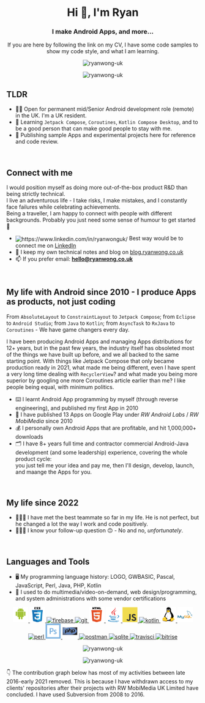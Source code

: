 <h1 align="center">Hi 👋, I'm Ryan</h1>
<h3 align="center">I make Android Apps, and more...</h3>
<p align="center">If you are here by following the link on my CV, I have some code samples to show my code style, and what I am learning.</p>
<p align="center"><img src="https://komarev.com/ghpvc/?username=ryanwong-uk&label=Profile%20views&color=b40e6f&style=flat" alt="ryanwong-uk" /></p>
<p align="center"><img src="https://github-readme-streak-stats.herokuapp.com/?user=ryanwong-uk&theme=dark" alt="ryanwong-uk" /></p>

## TLDR

- 🧑‍💻 Open for permanent mid/Senior Android development role (remote) in the UK. I'm a UK resident.
- 🌱 Learning `Jetpack Compose`, `Coroutines`, `Kotlin Compose Desktop`, and to be a good person that can make good people to stay with me.
- 📝 Publishing sample Apps and experimental projects here for reference and code review.

&nbsp;

## Connect with me

I would position myself as doing more out-of-the-box product R&D than being strictly technical.<br/>
I live an adventurous life - I take risks, I make mistakes, and I constantly face failures while celebrating achievements.<br/> 
Being a traveller, I am happy to connect with people with different backgrounds. Probably you just need some sense of humour to get started 🙂

- <img align="center" src="https://raw.githubusercontent.com/rahuldkjain/github-profile-readme-generator/master/src/images/icons/Social/linked-in-alt.svg" alt="https://www.linkedin.com/in/ryanwonguk/" height="20" width="20" />  Best way would be to connect me on [LinkedIn](https://www.linkedin.com/in/ryanwonguk/)
- 📝  I keep my own technical notes and blog on [blog.ryanwong.co.uk](https://blog.ryanwong.co.uk/)
- 📫  If you prefer email: **hello@ryanwong.co.uk**

&nbsp;

## My life with Android since 2010 - I produce Apps as products, not just coding

From `AbsoluteLayout` to `ConstraintLayout` to `Jetpack Compose`; from `Eclipse` to `Android Studio`; from `Java` to `Kotlin`; from `AsyncTask` to `RxJava` to `Coroutines` - We have game changers every day.

I have been producing Android Apps and managing Apps distributions for 12+ years, but in the past few years, the industry itself has obsoleted most of the things we have built up before, and we all backed to the same starting point. With things like Jetpack Compose that only became production ready in 2021, what made me being different, even I have spent a very long time dealing with `RecyclerView`? and what made you being more superior by googling one more Coroutines article earlier than me? I like people being equal, with minimum politics.

- ⌨️ I learnt Android App programming by myself (through reverse engineering), and published my first App in 2010
- 📱 I have published 13 Apps on Google Play under _RW Android Labs_ / _RW MobiMedia_ since 2010
- 💰 I personally own Android Apps that are profitable, and hit 1,000,000+ downloads
- 🗂 I have 8+ years full time and contractor commercial Android-Java development (and some leadership) experience, covering the whole product cycle:<br/>you just tell me your idea and pay me, then I'll design, develop, launch, and maange the Apps for you.

&nbsp;

## My life since 2022

- 👨🏻‍🦲 I have met the best teammate so far in my life. He is not perfect, but he changed a lot the way I work and code positively.
- 👨🏻‍🦲 I know your follow-up question 🙃 - No and no, _unfortunately_.

&nbsp;

## Languages and Tools

- 🖥 My programming language history: LOGO, GWBASIC, Pascal, JavaScript, Perl, Java, PHP, Kotlin 
- 💼 I used to do multimedia/video-on-demand, web design/programming, and system administrations with some vendor certifications

<p align="center"><a href="https://developer.android.com" target="_blank" rel="noreferrer"><img src="https://raw.githubusercontent.com/devicons/devicon/master/icons/android/android-original-wordmark.svg" alt="android" width="40" height="40"/> </a> <a href="https://www.w3schools.com/css/" target="_blank" rel="noreferrer"> <img src="https://raw.githubusercontent.com/devicons/devicon/master/icons/css3/css3-original-wordmark.svg" alt="css3" width="40" height="40"/> </a> <a href="https://firebase.google.com/" target="_blank" rel="noreferrer"> <img src="https://www.vectorlogo.zone/logos/firebase/firebase-icon.svg" alt="firebase" width="40" height="40"/> </a> <a href="https://git-scm.com/" target="_blank" rel="noreferrer"> <img src="https://www.vectorlogo.zone/logos/git-scm/git-scm-icon.svg" alt="git" width="40" height="40"/> </a> <a href="https://www.w3.org/html/" target="_blank" rel="noreferrer"> <img src="https://raw.githubusercontent.com/devicons/devicon/master/icons/html5/html5-original-wordmark.svg" alt="html5" width="40" height="40"/> </a> <a href="https://www.java.com" target="_blank" rel="noreferrer"> <img src="https://raw.githubusercontent.com/devicons/devicon/master/icons/java/java-original.svg" alt="java" width="40" height="40"/> </a> <a href="https://developer.mozilla.org/en-US/docs/Web/JavaScript" target="_blank" rel="noreferrer"> <img src="https://raw.githubusercontent.com/devicons/devicon/master/icons/javascript/javascript-original.svg" alt="javascript" width="40" height="40"/> </a> <a href="https://kotlinlang.org" target="_blank" rel="noreferrer"> <img src="https://www.vectorlogo.zone/logos/kotlinlang/kotlinlang-icon.svg" alt="kotlin" width="40" height="40"/> </a> <a href="https://www.linux.org/" target="_blank" rel="noreferrer"> <img src="https://raw.githubusercontent.com/devicons/devicon/master/icons/linux/linux-original.svg" alt="linux" width="40" height="40"/> </a> <a href="https://www.mysql.com/" target="_blank" rel="noreferrer"> <img src="https://raw.githubusercontent.com/devicons/devicon/master/icons/mysql/mysql-original-wordmark.svg" alt="mysql" width="40" height="40"/> </a> <a href="https://www.perl.org/" target="_blank" rel="noreferrer"> <img src="https://api.iconify.design/logos-perl.svg" alt="perl" width="40" height="40"/> </a> <a href="https://www.photoshop.com/en" target="_blank" rel="noreferrer"> <img src="https://raw.githubusercontent.com/devicons/devicon/master/icons/photoshop/photoshop-line.svg" alt="photoshop" width="40" height="40"/> </a> <a href="https://www.php.net" target="_blank" rel="noreferrer"> <img src="https://raw.githubusercontent.com/devicons/devicon/master/icons/php/php-original.svg" alt="php" width="40" height="40"/> </a> <a href="https://postman.com" target="_blank" rel="noreferrer"> <img src="https://www.vectorlogo.zone/logos/getpostman/getpostman-icon.svg" alt="postman" width="40" height="40"/> </a> <a href="https://www.sqlite.org/" target="_blank" rel="noreferrer"> <img src="https://www.vectorlogo.zone/logos/sqlite/sqlite-icon.svg" alt="sqlite" width="40" height="40"/> </a> <a href="https://travis-ci.org" target="_blank" rel="noreferrer"> <img src="https://www.vectorlogo.zone/logos/travis-ci/travis-ci-icon.svg" alt="travisci" width="40" height="40"/> </a>  <a href="https://app.bitrise.io/" target="_blank" rel="noreferrer"> <img src="https://www.vectorlogo.zone/logos/bitriseio/bitriseio-icon.svg" alt="bitrise" width="40" height="40"/> </a> </p>
<p align="center"><img src="https://github-readme-stats.vercel.app/api/top-langs?username=ryanwong-uk&show_icons=true&locale=en&layout=compact" alt="ryanwong-uk" /></p>

<p align="center"><img src="https://github-readme-stats.vercel.app/api?username=ryanwong-uk&show_icons=true&theme=dark&locale=en" alt="ryanwong-uk" /> </p>

👇 The contribution graph below has most of my activities between late 2016-early 2021 removed. 
This is because I have withdrawn access to my clients' repositories after their projects with RW MobiMedia UK Limited have concluded.
I have used Subversion from 2008 to 2016.

<!---
ryanwong-uk/ryanwong-uk is a ✨ special ✨ repository because its `README.md` (this file) appears on your GitHub profile.
You can click the Preview link to take a look at your changes.
--->
